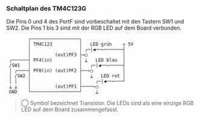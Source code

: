 ### Schaltplan des TM4C123G

Die Pins 0 und 4 des PortF sind vorbeschaltet mit den Tastern SW1 und SW2.
Die Pins 1 bis 3 sind mit der RGB LED auf dem Board verbunden.


```
        ┌──────────────────┐
        │ TM4C123          │   LED grün    ┬ 5V
        │                  │ ╭─|◀──⌁───────┤
        │         (out)PF3 ├⌁◯             │
 ╭──────┤ PF4(in)          │ ⍊   LED blau  │
 /SW1   │                  │   ╭─|◀──⌁─────┤
 │ ╭────┤ PF0(in) (out)PF2 ├──⌁◯           │
 │ /SW2 │                  │   ⍊   LED rot │
 │ │    │                  │     ╭─|◀──⌁───┘
 ⍊ ⍊    │         (out)PF1 ├────⌁◯
 GND    └──────────────────┘     ⍊
```
> ◯ Symbol bezeichnet Transistor.
Die LEDs sind als eine einzige RGB LED auf dem Board zusammengefasst.
